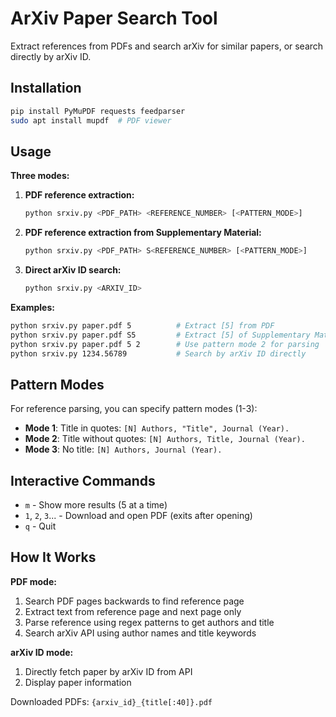 # ArXiv Paper Search Tool

Extract references from PDFs and search arXiv for similar papers, or search directly by arXiv ID.

## Installation

```bash
pip install PyMuPDF requests feedparser
sudo apt install mupdf  # PDF viewer
```

## Usage

**Three modes:**

1. **PDF reference extraction:**
   ```bash
   python srxiv.py <PDF_PATH> <REFERENCE_NUMBER> [<PATTERN_MODE>]
   ```

2. **PDF reference extraction from Supplementary Material:**
   ```bash
   python srxiv.py <PDF_PATH> S<REFERENCE_NUMBER> [<PATTERN_MODE>]
   ```

3. **Direct arXiv ID search:**
   ```bash
   python srxiv.py <ARXIV_ID>
   ```

**Examples:**
```bash
python srxiv.py paper.pdf 5          # Extract [5] from PDF
python srxiv.py paper.pdf S5         # Extract [5] of Supplementary Material from PDF
python srxiv.py paper.pdf 5 2        # Use pattern mode 2 for parsing
python srxiv.py 1234.56789           # Search by arXiv ID directly
```

## Pattern Modes

For reference parsing, you can specify pattern modes (1-3):
- **Mode 1**: Title in quotes: `[N] Authors, "Title", Journal (Year).`
- **Mode 2**: Title without quotes: `[N] Authors, Title, Journal (Year).`
- **Mode 3**: No title: `[N] Authors, Journal (Year).`

## Interactive Commands

- `m` - Show more results (5 at a time)
- `1`, `2`, `3`... - Download and open PDF (exits after opening)
- `q` - Quit

## How It Works

**PDF mode:**
1. Search PDF pages backwards to find reference page
2. Extract text from reference page and next page only
3. Parse reference using regex patterns to get authors and title
4. Search arXiv API using author names and title keywords

**arXiv ID mode:**
1. Directly fetch paper by arXiv ID from API
2. Display paper information

Downloaded PDFs: `{arxiv_id}_{title[:40]}.pdf`


